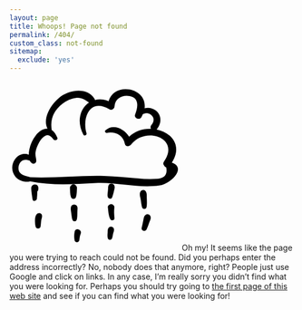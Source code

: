 ```yaml
---
layout: page
title: Whoops! Page not found
permalink: /404/
custom_class: not-found
sitemap:
  exclude: 'yes'
---
```

<svg xmlns="http://www.w3.org/2000/svg" xmlns:xlink="http://www.w3.org/1999/xlink" version="1.1" id="svg-404" x="0px" y="0px" width="300px" height="300px" viewBox="0 0 300 300" enable-background="new 0 0 300 300" xml:space="preserve"><g><path d="M286.4 144.4c19.2-29.8-0.6-53.1-26.9-58.5c8.7-9.8 9.6-24.7-1.3-33.3c-5.9-4.6-13.4-6-19.9-4.1 c4.9-36.8-53.2-47.1-63.5-12.6c-8.7-3.4-16.8-3.8-24-2c-0.1-0.6-0.3-1.3-0.7-1.9c-13.9-21.9-46-15.8-63.1-1.6 c-14.1 11.7-29.2 35.8-20 54.2c-8.5-0.3-15.4 5.2-20.5 11.6c-5.9 7.3-9.8 16.1-11.6 25.3c-0.5 2.6-0.9 5.8-0.9 9 c-11.2-4.6-23.8 2.2-28.1 15.6c-2.6 8.1-0.8 16.5 4.4 23.1c5.3 6.7 17.5 11.1 25.9 8.3c38.1 7.8 76.3 5.1 115.5 3 c37.4-2 75.7 9.7 112.6 4.3C285.9 181.8 312.4 153 286.4 144.4z M260.9 173c-11.6 0.8-23.2 0.5-34.8-0.8 c-19.7-1.4-39.1-3.8-58.9-4.3c-43.7-1.2-86.7 4.2-130.4 2.4c-5.9-2.7-12.7-2.1-17.7-7.2c-3.4-3.4-3.9-8.6-2.8-13.1 c2.5-10.3 11.3-12.7 19.5-8.9c0.9 1.9 2.3 3.6 4.1 4.7c3.2 2 7.2-0.6 7.3-4.2c0.1-5.3-2.2-9.8-1.3-15.4c0.9-6.3 3.5-12.1 6.5-17.6 c2.7-4.8 6.3-9.2 11.3-11.8c5.6-3 10.6 2.2 13.6 6.4c2.3 3.3 8.8 1.3 7-3c-2.2-5.1-5.2-10.3-9.8-13.2C71.2 67.8 78 52.2 94.1 40 c6.8-5.1 14.8-8.8 23.3-9.8c9.4-1.1 15.7 3.4 22.8 8.3c-15.7 10.4-22.3 33.6-10 56.4c1.7 3.1 6.6 1 5.6-2.4 c-8.3-28.6 7-62.3 40.3-42.2c4.2 2.5 8.9-0.8 9.2-5.3c0.9-14.2 13.7-20.5 26.7-18.1c17.5 3.2 14.4 20.1 9.6 32.6 c-2.5 6.5 7.9 10.7 11.1 4.7c0.9-1.7 1.6-3.3 2.3-4.9c4.8-2.7 10.4-2.8 15.1 1.2c6.1 5.1 4.8 12 0.2 17.6c-1.8 2.2-1.8 4.7-0.8 6.8 c-13.5-0.5-27.6 3.7-38.5 13.8c-8.9-13.9-28-23.5-41.8-11.1c-2.1 1.9 0.2 4.7 2.5 4.3c14.6-2.7 28.7 3.6 31.8 19.3 c1.1 5.7 8.2 5.1 11 1.4c24.8-32.6 87.5-12.2 57.9 30.1c-1.9 2.7-1.2 5.3 0.6 7c0.4 1.3 1.5 2.5 3.4 3.1 C279 165.3 273.8 172.1 260.9 173z"/><path d="M47.6 183.6c-4.8-2.1-9.5 1.2-9.3 6.5c0.2 6.4 1.3 12.8 2.3 19.1c0.7 4.8 7.2 2.9 7.7-1c0.5-3.8 0.5-7.6 0.7-11.4 c0-0.5 0.1-1 0.1-1.6c0.7-0.6 1.2-1.2 1.4-2C51.4 190 51.2 185.2 47.6 183.6z"/><path d="M57.2 237c-0.8-3.2-4.5-4.5-7.3-3c-6.7 3.6-5 17.4-3.8 23.6c0.8 4.3 7.7 4.3 8.6 0c0.7-3.6 0.7-7.3 1.2-11 C56.4 243.3 58.1 240.5 57.2 237z"/><path d="M116.1 184c-1-1-2.2-1.5-3.3-1.4c-1.1-0.1-2.3 0.4-3.3 1.4c-1.7 1.1-3 2.9-2.9 5.1c0.2 5 0.1 11.5 1.8 16.2 c1.6 4.3 7.3 4.3 8.8 0c1.7-4.7 1.5-11.2 1.8-16.2C119.1 186.9 117.8 185.1 116.1 184z"/><g><path d="M120 224.9c0 0 0 0.1 0 0.1C120 225 120 224.9 120 224.9c0-1.2-0.2-2.4-0.8-3.5c-1.4-2.4-4.1-3.3-6.7-2.7 c-6.2 1.3-4.3 9.2-3.8 13.5c0.4 2.9 0.8 5.8 1.2 8.7c0.1 0.9 0.4 1.9 0.6 2.8c0.3 0.9 1.5 4.7 0.8 1.7c0.7 3.4 6.3 3.5 7 0 c-0.9 1.5-0.9 1.6 0 0.4c0.2-0.4 0.4-0.8 0.5-1.3c0.3-0.9 0.3-2.1 0.5-3c0.3-2.1 0.2-4.2 0.3-6.3c0-2.2 0.1-4.4 0.2-6.6 c0-0.5 0-0.9 0.1-1.4C120 226.4 120 225.7 120 224.9z"/><path d="M120 224.9L120 224.9C120.1 224.6 120.1 224.6 120 224.9z"/></g><path d="M114.9 266.2c-1.1 5.3-1 10.3-0.1 15.6c0.6 4.1 7.6 4.1 8.3 0c0.6-3.6 0.7-7.8 2.3-11.2C129 262.7 116.5 258.4 114.9 266.2 z"/><g><path d="M174.5 185.2C174.7 184.4 174.6 184.2 174.5 185.2L174.5 185.2z"/><path d="M183.7 183c-1.7-1.9-4.6-2-6.7-0.9c-1.6 0.8-2.4 2.3-2.6 3.9c0-0.3 0.1-0.7 0.1-0.8c-0.1 0.3-0.2 0.6-0.3 1.1 c-0.3 1-0.3 2-0.3 3c0 1.9-0.3 3.9-0.4 5.8c-0.3 3.1-1.2 7.2-0.1 10.2c1.1 2.9 5.8 4.4 7.4 1c1.5-3.3 2.3-7 3.2-10.5 C185 191.5 187.1 186.6 183.7 183z"/></g><path d="M185 223.6c0.3-2.7-2-4.7-4.2-5.5c-1-0.4-2.1-0.4-3.1 0c-2.2 0.9-4.6 2.9-4.2 5.5c0.9 7 1 14.5 4.4 20.8 c1.8 3.3 7.7 2 7.3-2C184.6 236 184.2 229.9 185 223.6z"/><path d="M184.1 261.1c-1.3-3.8-5.6-4.9-8.6-2.3c-2.6 2.2-2.1 5.9-2.4 9c-0.3 3.6-0.8 7.5 0.6 10.9c1.1 2.7 5.7 2.5 6.9 0 c1.3-2.6 1.5-5.7 2.1-8.6C183.5 267.2 185.1 264 184.1 261.1z"/><path d="M242.2 207.4c-0.1-4.4 0.6-9.7-2.7-13.1c-2.5-2.5-6.6-1.8-8.4 1.1c-2.4 3.8-0.7 8.4 0 12.4c0.9 5.1 1.4 10.5 2.7 15.5 c1 3.9 7 4 7.9 0C242.8 218.2 242.3 212.5 242.2 207.4z"/><path d="M248 237.9c-1.2-1.8-3.3-3-5.6-2.3c-5 1.6-5.3 5.8-6.3 10.3c-1 4.4-1.8 8.9-2.9 13.4c-1.4 6 6.7 7.8 8.9 2.5 c1.6-3.7 3-7.5 4.3-11.3C247.9 246.4 250.8 241.9 248 237.9z"/></g></svg>
Oh my! It seems like the page you were trying to reach could not be found. Did you perhaps enter the address incorrectly? No, nobody does that anymore, right? People just use Google and click on links. In any case, I’m really sorry you didn’t find what you were looking for. Perhaps you should try going to [the first page of this web site](/) and see if you can find what you were looking for!